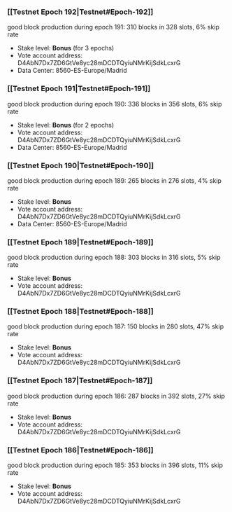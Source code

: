 ### [[Testnet Epoch 192|Testnet#Epoch-192]]
good block production during epoch 191: 310 blocks in 328 slots, 6% skip rate
* Stake level: **Bonus** (for 3 epochs)
* Vote account address: D4AbN7Dx7ZD6GtVe8yc28mDCDTQyiuNMrKijSdkLcxrG
* Data Center: 8560-ES-Europe/Madrid
### [[Testnet Epoch 191|Testnet#Epoch-191]]
good block production during epoch 190: 336 blocks in 356 slots, 6% skip rate
* Stake level: **Bonus** (for 2 epochs)
* Vote account address: D4AbN7Dx7ZD6GtVe8yc28mDCDTQyiuNMrKijSdkLcxrG
* Data Center: 8560-ES-Europe/Madrid
### [[Testnet Epoch 190|Testnet#Epoch-190]]
good block production during epoch 189: 265 blocks in 276 slots, 4% skip rate
* Stake level: **Bonus**
* Vote account address: D4AbN7Dx7ZD6GtVe8yc28mDCDTQyiuNMrKijSdkLcxrG
* Data Center: 8560-ES-Europe/Madrid
### [[Testnet Epoch 189|Testnet#Epoch-189]]
good block production during epoch 188: 303 blocks in 316 slots, 5% skip rate
* Stake level: **Bonus**
* Vote account address: D4AbN7Dx7ZD6GtVe8yc28mDCDTQyiuNMrKijSdkLcxrG
### [[Testnet Epoch 188|Testnet#Epoch-188]]
good block production during epoch 187: 150 blocks in 280 slots, 47% skip rate
* Stake level: **Bonus**
* Vote account address: D4AbN7Dx7ZD6GtVe8yc28mDCDTQyiuNMrKijSdkLcxrG
### [[Testnet Epoch 187|Testnet#Epoch-187]]
good block production during epoch 186: 287 blocks in 392 slots, 27% skip rate
* Stake level: **Bonus**
* Vote account address: D4AbN7Dx7ZD6GtVe8yc28mDCDTQyiuNMrKijSdkLcxrG
### [[Testnet Epoch 186|Testnet#Epoch-186]]
good block production during epoch 185: 353 blocks in 396 slots, 11% skip rate
* Stake level: **Bonus**
* Vote account address: D4AbN7Dx7ZD6GtVe8yc28mDCDTQyiuNMrKijSdkLcxrG